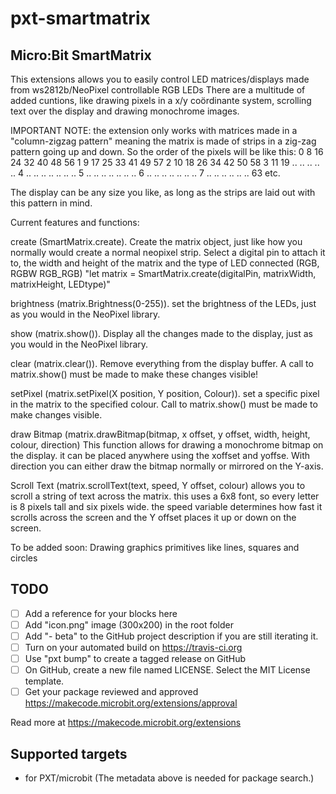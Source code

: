 # pxt-smartmatrix

## Micro:Bit SmartMatrix

This extensions allows you to easily control LED matrices/displays made from ws2812b/NeoPixel controllable RGB LEDs
There are a multitude of added cuntions, like drawing pixels in a x/y coördinante system, scrolling text over the display and drawing monochrome images.

IMPORTANT NOTE:
the extension only works with matrices made in a "column-zigzag pattern" meaning the matrix is made of strips in a zig-zag pattern going up and down.
So the order of the pixels will be like this:
0 8 16 24 32 40 48 56
1 9 17 25 33 41 49 57
2 10 18 26 34 42 50 58
3 11 19 .. .. .. .. ..
4 .. .. .. .. .. .. ..
5 .. .. .. .. .. .. ..
6 .. .. .. .. .. .. ..
7 .. .. .. .. .. .. 63
etc.

The display can be any size you like, as long as the strips are laid out with this pattern in mind.

Current features and functions:

create (SmartMatrix.create). Create the matrix object, just like how you normally would create a normal neopixel strip.
Select a digital pin to attach it to, the width and height of the matrix and the type of LED connected (RGB, RGBW RGB_RGB)
"let matrix = SmartMatrix.create(digitalPin, matrixWidth, matrixHeight, LEDtype)"

brightness (matrix.Brightness(0-255)). set the brightness of the LEDs, just as you would in the NeoPixel library.

show (matrix.show()). Display all the changes made to the display, just as you would in the NeoPixel library.

clear (matrix.clear()). Remove everything from the display buffer. A call to matrix.show() must be made to make these changes visible!

setPixel (matrix.setPixel(X position, Y position, Colour)). set a specific pixel in the matrix to the specified colour. Call to matrix.show() must be made to make changes visible.

draw Bitmap (matrix.drawBitmap(bitmap, x offset, y offset, width, height, colour, direction)
This function allows for drawing a monochrome bitmap on the display. it can be placed anywhere using the xoffset and yoffse. With direction you can either draw the bitmap normally or mirrored on the Y-axis.

Scroll Text (matrix.scrollText(text, speed, Y offset, colour) allows you to scroll a string of text across the matrix. this uses a 6x8 font, so every letter is 8 pixels tall and six pixels wide. the speed variable determines how fast it scrolls across the screen and the Y offset places it up or down on the screen.

To be added soon:
Drawing graphics primitives like lines, squares and circles

## TODO

- [ ] Add a reference for your blocks here
- [ ] Add "icon.png" image (300x200) in the root folder
- [ ] Add "- beta" to the GitHub project description if you are still iterating it.
- [ ] Turn on your automated build on https://travis-ci.org
- [ ] Use "pxt bump" to create a tagged release on GitHub
- [ ] On GitHub, create a new file named LICENSE. Select the MIT License template.
- [ ] Get your package reviewed and approved https://makecode.microbit.org/extensions/approval

Read more at https://makecode.microbit.org/extensions

## Supported targets

* for PXT/microbit
(The metadata above is needed for package search.)

